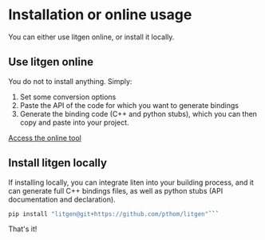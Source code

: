 # Installation or online usage

You can either use litgen online, or install it locally.

## Use litgen online

You do not to install anything. Simply:
1. Set some conversion options
2. Paste the API of the code for which you want to generate bindings
3. Generate the binding code (C++ and python stubs), which you can then copy and paste into your project.

[Access the online tool](https://mybinder.org/v2/gh/pthom/litgen/main?urlpath=lab/tree/litgen-book/01_05_05_online.ipynb)

## Install litgen locally

If installing locally, you can integrate liten into your building process, and it can generate full C++ bindings files, as well as python stubs (API documentation and declaration).

```bash
pip install "litgen@git+https://github.com/pthom/litgen"```
```

That's it!
